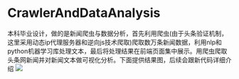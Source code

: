 # CrawlerAndDataAnalysis
本科毕业设计，做的是新闻爬虫与数据分析，首先利用爬虫(由于头条验证机制，这里采用动态ip代理服务器和逆向js技术爬取)爬取数万条新闻数据，利用nlp和python机器学习库处理文本，最后将处理结果在前端页面集中展示。用爬虫爬取头条网新闻并对新闻文本做可视化分析。下面提供结果图，后续会跟新代码详细介绍
![](https://tva1.sinaimg.cn/large/007S8ZIlgy1gezyll1zkbj31on0u04ku.jpg)
